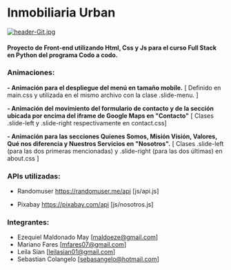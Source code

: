 # Inmobiliaria Urban
[![header-Git.jpg](https://i.postimg.cc/HLrHTyC2/header-Git.jpg)](https://postimg.cc/mcWKwhkz)

#### Proyecto de Front-end utilizando Html, Css y Js para el curso Full Stack en Python del programa Codo a codo.

### Animaciones:

**- Animación para el despliegue del menú en tamaño mobile.**
[ Definido en main.css y utilizada en el mismo archivo con la clase .slide-menu. ]

**- Animación del movimiento del formulario de contacto y de la sección ubicada por encima del iframe de Google Maps en "Contacto"**
[ Clases .slide-left y .slide-right respectivamente en contact.css]

**- Animación para las secciones Quienes Somos, Misión Visión, Valores, Qué nos diferencia y Nuestros Servicios en "Nosotros".**
[ Clases .slide-left (para las dos primeras mencionadas) y .slide-right (para las dos últimas) en about.css ] 


### APIs utilizadas:

- Randomuser https://randomuser.me/api [js/api.js]

- Pixabay https://pixabay.com/api [js/nosotros.js]

### Integrantes:

* Ezequiel Maldonado May [maldoeze@gmail.com]
* Mariano Fares          [mfares07@gmail.com]
* Leila Sian             [leilasian01@gmail.com]     
* Sebastian Colangelo    [sebasangelo@hotmail.com]
